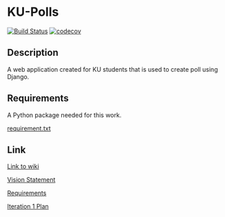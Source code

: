 # KU-Polls

[![Build Status](https://travis-ci.com/LevNut/ku-polls.svg?branch=master)](https://travis-ci.com/LevNut/ku-polls)
[![codecov](https://codecov.io/gh/LevNut/ku-polls/branch/master/graph/badge.svg)](https://codecov.io/gh/LevNut/ku-polls)

## Description

A web application created for KU students that is used to create poll using Django.

## Requirements

A Python package needed for this work.

[requirement.txt](https://github.com/LevNut/ku-polls/blob/iteration1/requirement.txt)

## Link

[Link to wiki](https://github.com/LevNut/ku-polls/wiki)

[Vision Statement](https://github.com/LevNut/ku-polls/wiki/Vision-Statement)

[Requirements](https://github.com/LevNut/ku-polls/wiki/Requirements)

[Iteration 1 Plan](https://github.com/LevNut/ku-polls/wiki/Iteration-1-Plan)
